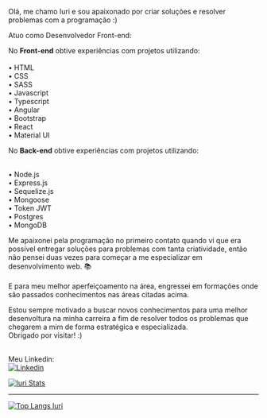 Olá, me chamo Iuri e sou apaixonado por criar soluções e resolver problemas com a programação :)

Atuo como Desenvolvedor Front-end:

No **Front-end** obtive experiências com projetos utilizando:
<br><br>
• HTML
<br>
• CSS
<br>
• SASS
<br>
• Javascript
<br>
• Typescript
<br>
• Angular
<br>
• Bootstrap
<br>
• React
<br>
• Material UI
<br>

No **Back-end** obtive experiências com projetos utilizando:
<br><br>

• Node.js
<br>
• Express.js
<br>
• Sequelize.js
<br>
• Mongoose
<br>
• Token JWT
<br>
• Postgres
<br>
• MongoDB
<br>

Me apaixonei pela programação no primeiro contato quando vi que era possível entregar soluções para problemas com tanta criatividade, então não pensei duas vezes para começar a me especializar em desenvolvimento web. :books:
<br><br>
E para meu melhor aperfeiçoamento na área, engressei em formações onde são passados conhecimentos nas áreas citadas acima.
 
Estou sempre motivado a buscar novos conhecimentos para uma melhor desenvoltura na minha carreira a fim de resolver todos os problemas que chegarem a mim de forma estratégica e especializada.
<br>
Obrigado por visitar! :)
<br><br>

Meu Linkedin:
<br>
<a href="https://www.linkedin.com/in/iuri-klimaschenski-luna/" target="_blank" >
<img src="https://img.shields.io/badge/LinkedIn-0077B5?style=for-the-badge&logo=linkedin&logoColor=white" alt="Linkedin"><a>  


[![Iuri Stats](https://github-readme-stats.vercel.app/api?username=iuriluna)](https://github.com/anuraghazra/github-readme-stats)
 
 <hr>
 
 [![Top Langs Iuri](https://github-readme-stats.vercel.app/api/top-langs/?username=iuriluna)](https://github.com/anuraghazra/github-readme-stats)
 

